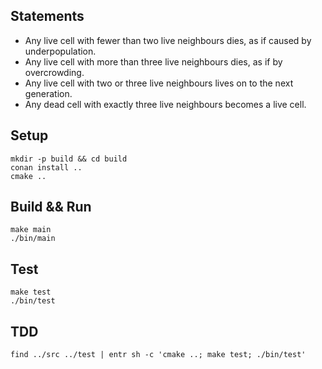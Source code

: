 ## Statements

- Any live cell with fewer than two live neighbours dies, as if caused by underpopulation.
- Any live cell with more than three live neighbours dies, as if by overcrowding.
- Any live cell with two or three live neighbours lives on to the next generation.
- Any dead cell with exactly three live neighbours becomes a live cell.

## Setup

```
mkdir -p build && cd build
conan install ..
cmake ..
```

## Build && Run

```
make main
./bin/main
```

## Test

```
make test
./bin/test
```

## TDD

```
find ../src ../test | entr sh -c 'cmake ..; make test; ./bin/test'
```